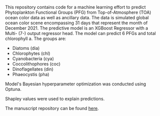 This repository contains code for a machine learning effort to predict Phytoplankton Functional Groups (PFG) from Top-of-Atmosphere (TOA) ocean color data as well as ancillary data.
The data is simulated global ocean color scene encompassing 31 days that represent the month of December 2021.
The predictive model is an XGBoost Regressor with a Multi- (7-) output regressor head. The model can predict 6 PFGs and total chlorophyll a. The groups are:
* Diatoms (dia)
* Chlorophytes (chl)
* Cyanobacteria (cya)
* Coccolithophores (coc)
* Dinoflagellates (din)
* Phaeocystis (pha)

Model's Bayesian hyperparameter optimization was conducted using Optuna.

Shapley values were used to explain predictions. 

The manuscript repository can be found [here](https://github.com/erdemkarakoylu/PFG_TOA_manuscript/tree/main).


